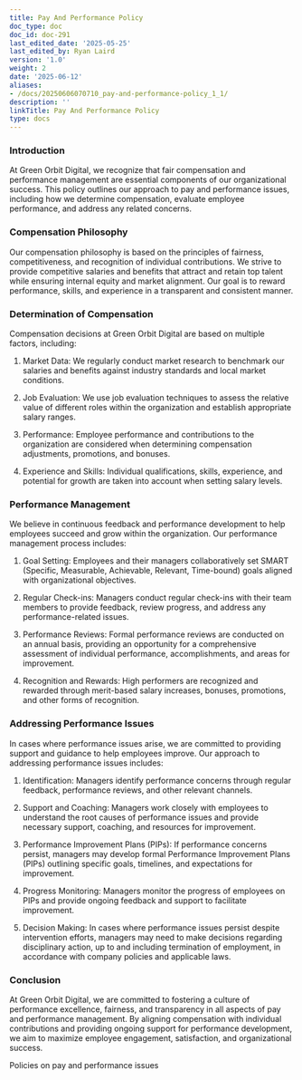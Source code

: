 ```yaml
---
title: Pay And Performance Policy
doc_type: doc
doc_id: doc-291
last_edited_date: '2025-05-25'
last_edited_by: Ryan Laird
version: '1.0'
weight: 2
date: '2025-06-12'
aliases:
- /docs/20250606070710_pay-and-performance-policy_1_1/
description: ''
linkTitle: Pay And Performance Policy
type: docs
---
```


### Introduction

At Green Orbit Digital, we recognize that fair compensation and performance management are essential components of our organizational success. This policy outlines our approach to pay and performance issues, including how we determine compensation, evaluate employee performance, and address any related concerns.

### Compensation Philosophy

Our compensation philosophy is based on the principles of fairness, competitiveness, and recognition of individual contributions. We strive to provide competitive salaries and benefits that attract and retain top talent while ensuring internal equity and market alignment. Our goal is to reward performance, skills, and experience in a transparent and consistent manner.

### Determination of Compensation

Compensation decisions at Green Orbit Digital are based on multiple factors, including:

1. Market Data: We regularly conduct market research to benchmark our salaries and benefits against industry standards and local market conditions.

1. Job Evaluation: We use job evaluation techniques to assess the relative value of different roles within the organization and establish appropriate salary ranges.

1. Performance: Employee performance and contributions to the organization are considered when determining compensation adjustments, promotions, and bonuses.

1. Experience and Skills: Individual qualifications, skills, experience, and potential for growth are taken into account when setting salary levels.

### Performance Management

We believe in continuous feedback and performance development to help employees succeed and grow within the organization. Our performance management process includes:

1. Goal Setting: Employees and their managers collaboratively set SMART (Specific, Measurable, Achievable, Relevant, Time-bound) goals aligned with organizational objectives.

1. Regular Check-ins: Managers conduct regular check-ins with their team members to provide feedback, review progress, and address any performance-related issues.

1. Performance Reviews: Formal performance reviews are conducted on an annual basis, providing an opportunity for a comprehensive assessment of individual performance, accomplishments, and areas for improvement.

1. Recognition and Rewards: High performers are recognized and rewarded through merit-based salary increases, bonuses, promotions, and other forms of recognition.

### Addressing Performance Issues

In cases where performance issues arise, we are committed to providing support and guidance to help employees improve. Our approach to addressing performance issues includes:

1. Identification: Managers identify performance concerns through regular feedback, performance reviews, and other relevant channels.

1. Support and Coaching: Managers work closely with employees to understand the root causes of performance issues and provide necessary support, coaching, and resources for improvement.

1. Performance Improvement Plans (PIPs): If performance concerns persist, managers may develop formal Performance Improvement Plans (PIPs) outlining specific goals, timelines, and expectations for improvement.

1. Progress Monitoring: Managers monitor the progress of employees on PIPs and provide ongoing feedback and support to facilitate improvement.

1. Decision Making: In cases where performance issues persist despite intervention efforts, managers may need to make decisions regarding disciplinary action, up to and including termination of employment, in accordance with company policies and applicable laws.

### Conclusion

At Green Orbit Digital, we are committed to fostering a culture of performance excellence, fairness, and transparency in all aspects of pay and performance management. By aligning compensation with individual contributions and providing ongoing support for performance development, we aim to maximize employee engagement, satisfaction, and organizational success.





Policies on pay and performance issues

